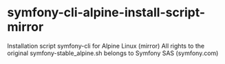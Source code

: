 # symfony-cli-alpine-install-script-mirror
Installation script symfony-cli for Alpine Linux (mirror)
All rights to the original symfony-stable_alpine.sh belongs to Symfony SAS (symfony.com)
